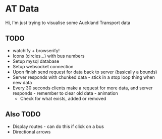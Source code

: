 AT Data
=======

Hi, I'm just trying to visualise some Auckland Transport data

TODO
----
* watchify + browserify!
* Icons (circles...) with bus numbers
* Setup mysql database
* Setup websocket connection
* Upon finish send request for data back to server (basically a bounds)
* Server responds with chunked data - stick in a stop loop thing when new data
* Every 30 seconds clients make a request for more data, and server responds - remember to clear old data - animation
    * Check for what exists, added or removed


Also TODO
---------
* Display routes - can do this if click on a bus
* Directional arrows


